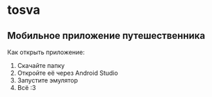 # tosva
Мобильное приложение путешественника
-----
Как открыть приложение:

1. Скачайте папку
2. Откройте её через Android Studio
3. Запустите эмулятор
4. Всё :3
